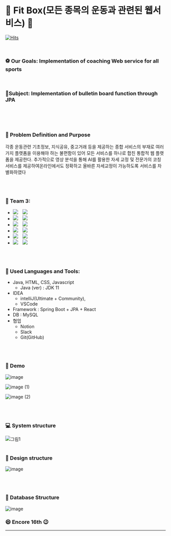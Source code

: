 # 👋 Fit Box(모든 종목의 운동과 관련된 웹서비스) 👋

[![Hits](https://hits.seeyoufarm.com/api/count/incr/badge.svg?url=https%3A%2F%2Fgithub.com%2FEncore-FinalProject-Team3%2FFinalProject&count_bg=%2379C83D&title_bg=%23555555&icon=&icon_color=%23E7E7E7&title=hits&edge_flat=false)](https://hits.seeyoufarm.com)

    
<br />

### :soccer: Our Goals: Implementation of coaching Web service for all sports

<br />


### :microphone:Subject: Implementation of bulletin board function through JPA

<br />
<br />
<br />

### 🔑 Problem Definition and Purpose
각종 운동관련 기초정보, 지식공유, 중고거래 등을 제공하는 종합 
서비스의 부재로 여러가지 플랫폼을 이용해야 하는 불편함이 있어 모든 
서비스를 하나로 합친 통합적 웹 플랫폼을 제공한다. 추가적으로 영상 
분석을 통해 AI를 활용한 자세 교정 및 전문가의 코칭 서비스를 
제공하여온라인에서도 정확하고 올바른 자세교정이 가능하도록 서비스를 
차별화하였다

<br />
<br />

### :two_men_holding_hands: Team 3: 

* <img 
          src="https://img.shields.io/badge/Yaryung-BE,DBA-green"/>
          <a href="https://www.instagram.com/difud1106/?hl=ko">
    <img 
        src="http://img.shields.io/badge/-difud1106-white?style=flat&logo=Instagram&link=https://instagram.com/alpox.dev/"
        style="height : auto; margin-left : 10px; margin-right : 10px;"/>
</a><br />
*  <img 
          src="https://img.shields.io/badge/Yongki-PM, BE ,DB-blue"/>
          <a href="https://www.instagram.com/yongki__cho/?hl=ko">
    <img 
        src="http://img.shields.io/badge/-yongki___cho-white?style=flat&logo=Instagram&link=https://instagram.com/alpox.dev/"
        style="height : auto; margin-left : 10px; margin-right : 10px;"/>
</a><br />
*  <img 
          src="https://img.shields.io/badge/Raehyeon-BE,DB-blue"/>
          <a href="https://www.instagram.com/raehyeon._.a/?hl=ko">
    <img 
        src="http://img.shields.io/badge/-raehyeon._.a-white?style=flat&logo=Instagram&link=https://instagram.com/alpox.dev/"
        style="height : auto; margin-left : 10px; margin-right : 10px;"/>
</a><br />
* <img 
          src="https://img.shields.io/badge/Jaeyeon-FE,DB-blue"/>
          <a href="https://www.instagram.com/choco_jaeny/?hl=ko">
    <img 
        src="http://img.shields.io/badge/-choco_jaeny-white?style=flat&logo=Instagram&link=https://instagram.com/alpox.dev/"
        style="height : auto; margin-left : 10px; margin-right : 10px;"/>
</a><br />
* <img 
          src="https://img.shields.io/badge/Jaekyun-BE,DB-blue"/>
          <a href="https://www.instagram.com/xi_kyun/?hl=ko">
    <img 
        src="http://img.shields.io/badge/-xi_kyun-white?style=flat&logo=Instagram&link=https://instagram.com/alpox.dev/"
        style="height : auto; margin-left : 10px; margin-right : 10px;"/>
</a><br />
* <img 
          src="https://img.shields.io/badge/Yeji-BE,DB-green"/> <a href="https://www.instagram.com/yeji6_5/?hl=ko">
    <img 
        src="http://img.shields.io/badge/-yeji6_5-white?style=flat&logo=Instagram&link=https://instagram.com/alpox.dev/"
        style="height : auto; margin-left : 10px; margin-right : 10px;"/>
</a><br />
<br />
<br />

### :wrench: Used  Languages and Tools: 
 - Java, HTML, CSS, Javascript
    - Java (ver) : JDK 11
- IDEA 
    - intelliJ(Ultimate + Community),
    - VSCode
- Framework : Spring Boot + JPA + React
- DB : MySQL
- 협업
    - Notion
    - Slack
    - Git(GitHub)


<br />
<br />

### 🌱 Demo
![image](https://user-images.githubusercontent.com/92202707/160051228-34f28a60-7101-4950-a3e1-854e83b991a9.png)

![image (1)](https://user-images.githubusercontent.com/92202707/160051223-5ecc5745-2c38-4b86-80d6-ca874d109dca.png)

![image (2)](https://user-images.githubusercontent.com/92202707/160051209-23df229d-b019-4bc9-8b25-9614cd226652.png)


<br />
<br />

### 💻 System structure
![그림1](https://user-images.githubusercontent.com/92202707/159981326-91965090-176e-4698-93bb-4a00f333a34a.png)
<br />
<br />
### :mag_right: Design structure 
![image](https://user-images.githubusercontent.com/92202707/159971078-d7ff859f-a8e7-42eb-ae4d-3fa21e110b5b.png)

<br />
<br />



### :nut_and_bolt: Database Structure

![image](https://user-images.githubusercontent.com/92202707/159972983-34067c09-3c20-452e-9a3c-19848c6f69b2.png)





### :smile: Encore 16th :wink:
-----------------------------

